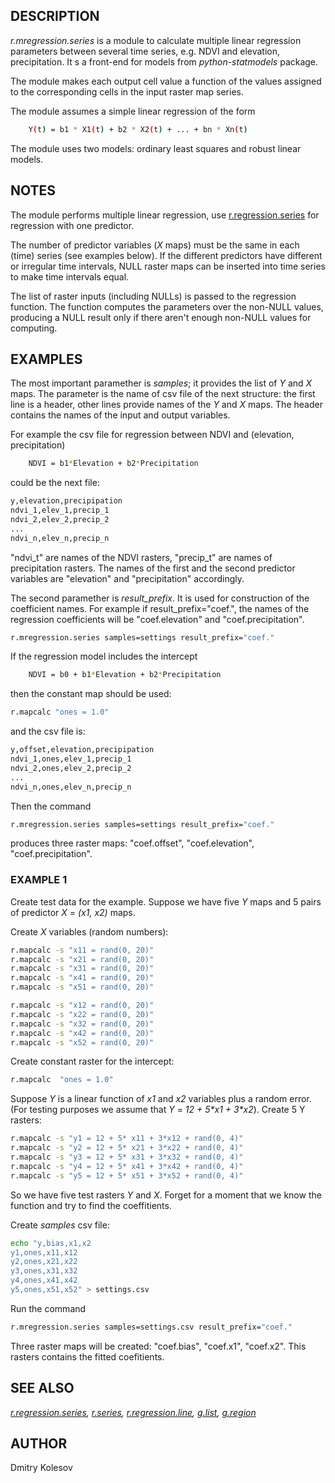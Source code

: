 ## DESCRIPTION

*r.mregression.series* is a module to calculate multiple linear
regression parameters between several time series, e.g. NDVI and
elevation, precipitation. It s a front-end for models from
*python-statmodels* package.

The module makes each output cell value a function of the values
assigned to the corresponding cells in the input raster map series.

The module assumes a simple linear regression of the form

```sh
    Y(t) = b1 * X1(t) + b2 * X2(t) + ... + bn * Xn(t)
```

The module uses two models: ordinary least squares and robust linear
models.

## NOTES

The module performs multiple linear regression, use
[r.regression.series](r.regression.series.md) for regression with one
predictor.

The number of predictor variables (*X* maps) must be the same in each
(time) series (see examples below). If the different predictors have
different or irregular time intervals, NULL raster maps can be inserted
into time series to make time intervals equal.

The list of raster inputs (including NULLs) is passed to the regression
function. The function computes the parameters over the non-NULL values,
producing a NULL result only if there aren't enough non-NULL values for
computing.

## EXAMPLES

The most important paramether is *samples*; it provides the list of *Y*
and *X* maps. The parameter is the name of csv file of the next
structure: the first line is a header, other lines provide names of the
*Y* and *X* maps. The header contains the names of the input and output
variables.

For example the csv file for regression between NDVI and (elevation,
precipitation)

```sh
    NDVI = b1*Elevation + b2*Precipitation
```

could be the next file:

```sh
y,elevation,precipipation
ndvi_1,elev_1,precip_1
ndvi_2,elev_2,precip_2
...
ndvi_n,elev_n,precip_n
```

"ndvi\_t" are names of the NDVI rasters, "precip\_t" are names of
precipitation rasters. The names of the first and the second predictor
variables are "elevation" and "precipitation" accordingly.

The second paramether is *result\_prefix*. It is used for construction
of the coefficient names. For example if result\_prefix="coef.", the
names of the regression coefficients will be "coef.elevation" and
"coef.precipitation".

```sh
r.mregression.series samples=settings result_prefix="coef."
```

If the regression model includes the intercept

```sh
    NDVI = b0 + b1*Elevation + b2*Precipitation
```

then the constant map should be used:

```sh
r.mapcalc "ones = 1.0"
```

and the csv file is:

```sh
y,offset,elevation,precipipation
ndvi_1,ones,elev_1,precip_1
ndvi_2,ones,elev_2,precip_2
...
ndvi_n,ones,elev_n,precip_n
```

Then the command

```sh
r.mregression.series samples=settings result_prefix="coef."
```

produces three raster maps: "coef.offset", "coef.elevation",
"coef.precipitation".

### EXAMPLE 1

Create test data for the example. Suppose we have five *Y* maps and 5
pairs of predictor *X* = *(x1, x2)* maps.

Create *X* variables (random numbers):

```sh
r.mapcalc -s "x11 = rand(0, 20)"
r.mapcalc -s "x21 = rand(0, 20)"
r.mapcalc -s "x31 = rand(0, 20)"
r.mapcalc -s "x41 = rand(0, 20)"
r.mapcalc -s "x51 = rand(0, 20)"
```

```sh
r.mapcalc -s "x12 = rand(0, 20)"
r.mapcalc -s "x22 = rand(0, 20)"
r.mapcalc -s "x32 = rand(0, 20)"
r.mapcalc -s "x42 = rand(0, 20)"
r.mapcalc -s "x52 = rand(0, 20)"
```

Create constant raster for the intercept:

```sh
r.mapcalc  "ones = 1.0"
```

Suppose *Y* is a linear function of *x1* and *x2* variables plus a
random error. (For testing purposes we assume that *Y* = *12 + 5\*x1 +
3\*x2*). Create 5 Y rasters:

```sh
r.mapcalc -s "y1 = 12 + 5* x11 + 3*x12 + rand(0, 4)"
r.mapcalc -s "y2 = 12 + 5* x21 + 3*x22 + rand(0, 4)"
r.mapcalc -s "y3 = 12 + 5* x31 + 3*x32 + rand(0, 4)"
r.mapcalc -s "y4 = 12 + 5* x41 + 3*x42 + rand(0, 4)"
r.mapcalc -s "y5 = 12 + 5* x51 + 3*x52 + rand(0, 4)"
```

So we have five test rasters *Y* and *X*. Forget for a moment that we
know the function and try to find the coeffitients.

Create *samples* csv file:

```sh
echo "y,bias,x1,x2
y1,ones,x11,x12
y2,ones,x21,x22
y3,ones,x31,x32
y4,ones,x41,x42
y5,ones,x51,x52" > settings.csv
```

Run the command

```sh
r.mregression.series samples=settings.csv result_prefix="coef."
```

Three raster maps will be created: "coef.bias", "coef.x1", "coef.x2".
This rasters contains the fitted coefitients.

## SEE ALSO

*[r.regression.series](r.regression.series.md),
[r.series](https://grass.osgeo.org/grass-stable/manuals/r.series.html),
[r.regression.line](https://grass.osgeo.org/grass-stable/manuals/r.regression.line.html),
[g.list](https://grass.osgeo.org/grass-stable/manuals/g.list.html),
[g.region](https://grass.osgeo.org/grass-stable/manuals/g.region.html)*

## AUTHOR

Dmitry Kolesov
